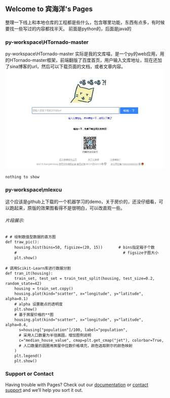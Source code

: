## Welcome to 宾海洋's Pages

整理一下线上和本地仓库的工程都是些什么，包含哪里功能，东西有点多，有时候要找一些写过的内容都找半天。
前面是python的，后面是java的

### py-workspace\HTornado-master

py-workspace\HTornado-master 实际是我的文库喵，是一个py的web应用，用的HTornado-master框架，前端翻版了百度首页，用户输入文库地址，现在还加了sina博客的url，然后可以下载页面的文档，或者文章内容。
![](https://github.com/OceanBBBBbb/OceanBBBBbb.github.io/blob/master/wenkumiao.jpg)  

```
nothing to show
```

### py-workspace\mlexcu

这个应该是github上下载的一个机器学习的demo，关于房价的，还没仔细看，可以跑起来，原版的效果图看得不是很明白，可以改直观一些。
###### 片段展示:
```
# # 绘制数值型数据的直方图
def traw_pic():
    housing.hist(bins=50, figsize=(20, 15))       # bins指定箱子个数
    #                                               # figsize子图大小
    plt.show()

# 调用Scikit-Learn库进行数据分割
def tran_it(housing):
    train_set, test_set = train_test_split(housing, test_size=0.2, random_state=42)
    housing = train_set.copy()
    housing.plot(kind="scatter", x="longitude", y="latitude", alpha=0.1)
    # alpha 设置散点的透明度
    plt.show()
    # 基于房屋价格的**图
    housing.plot(kind="scatter", x="longitude", y="latitude", alpha=0.4,
      s=housing["population"]/100, label="population",
      # 采用人口数量为半径画圆，增加图例说明
      c="median_house_value", cmap=plt.get_cmap("jet"), colorbar=True,
      # 人口数量的圆圈用房屋中位数价格填充，颜色选取默尔的颜色映射
    )
    plt.legend()
    plt.show()

```

### Support or Contact

Having trouble with Pages? Check out our [documentation](https://help.github.com/categories/github-pages-basics/) or [contact support](https://github.com/contact) and we’ll help you sort it out.
